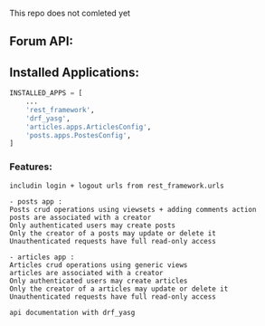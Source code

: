 
This repo does not comleted yet

## Forum API:  
  
## Installed Applications:  

```python
INSTALLED_APPS = [
    ...
    'rest_framework',
    'drf_yasg',
    'articles.apps.ArticlesConfig',
    'posts.apps.PostesConfig',
]
```

### Features:  
    includin login + logout urls from rest_framework.urls

    - posts app :
    Posts crud operations using viewsets + adding comments action  
    posts are associated with a creator
    Only authenticated users may create posts
    Only the creator of a posts may update or delete it
    Unauthenticated requests have full read-only access

    - articles app :
    Articles crud operations using generic views  
    articles are associated with a creator
    Only authenticated users may create articles
    Only the creator of a articles may update or delete it
    Unauthenticated requests have full read-only access

    api documentation with drf_yasg



